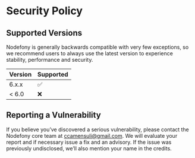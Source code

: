 # Security Policy

## Supported Versions

Nodefony is generally backwards compatible with very few exceptions, so we recommend users to always use the latest version to experience stability, 
performance and security.

| Version | Supported          |
| ------- | ------------------ |
| 6.x.x   | :white_check_mark: |
| < 6.0   | :x:                |

## Reporting a Vulnerability

If you believe you’ve discovered a serious vulnerability, please contact the Nodefony core team at ccamensuli@gmail.com. 
We will evaluate your report and if necessary issue a fix and an advisory. 
If the issue was previously undisclosed, we’ll also mention your name in the credits.
